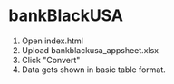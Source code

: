 # bankBlackUSA

1. Open index.html
2. Upload bankblackusa_appsheet.xlsx
3. Click "Convert"
4. Data gets shown in basic table format.